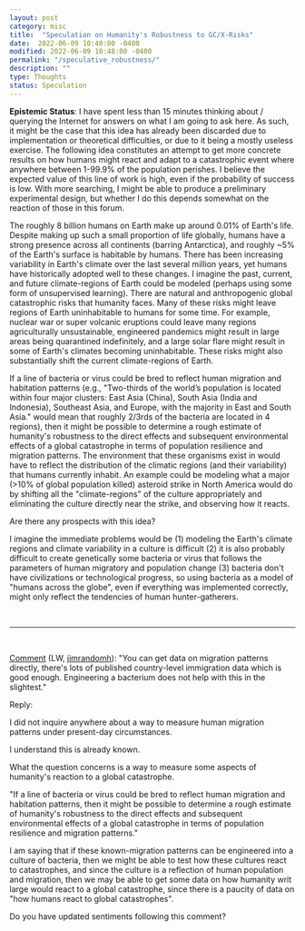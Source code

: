```yaml
---
layout: post
category: misc
title:  "Speculation on Humanity's Robustness to GC/X-Risks"
date:  2022-06-09 10:40:00 -0400
modified: 2022-06-09 10:48:00 -0400
permalink: "/speculative_robustness/"
description: ""
type: Thoughts
status: Speculation
---
```


<!-- How many distinct environments are there on Earth? 

How many of these environments have humans inhabited at one point or another? 

What global catastrophic and existential risks are there? 

How will these global catastrophics risks affect the distinct environments on Earth? 

How  -->

__Epistemic Status__: I have spent less than 15 minutes thinking about / querying the Internet for answers on what I am going to ask here. As such, it might be the case that this idea has already been discarded due to implementation or theoretical difficulties, or due to it being a mostly useless exercise. The following idea constitutes an attempt to get more concrete results on how humans might react and adapt to a catastrophic event where anywhere between 1-99.9% of the population perishes. I believe the expected value of this line of work is high, even if the probability of success is low. With more searching, I might be able to produce a preliminary experimental design, but whether I do this depends somewhat on the reaction of those in this forum. 

The roughly 8 billion humans on Earth make up around 0.01% of Earth's life. Despite making up such a small proportion of life globally, humans have a strong presence across all continents (barring Antarctica), and roughly ~5% of the Earth's surface is habitable by humans. There has been increasing variability in Earth's climate over the last several million years, yet humans have historically adopted well to these changes. I imagine the past, current, and future climate-regions of Earth could be modeled (perhaps using some form of unsupervised learning). There are natural and anthropogenic global catastrophic risks that humanity faces. Many of these risks might leave regions of Earth uninhabitable to humans for some time. For example, nuclear war or super volcanic eruptions could leave many regions agriculturally unsustainable, engineered pandemics might result in large areas being quarantined indefinitely, and a large solar flare might result in some of Earth's climates becoming uninhabitable. These risks might also substantially shift the current climate-regions of Earth.

If a line of bacteria or virus could be bred to reflect human migration and habitation patterns (e.g., "Two-thirds of the world’s population is located within four major clusters: East Asia (China), South Asia (India and Indonesia), Southeast Asia, and Europe, with the majority in East and South Asia." would mean that roughly 2/3rds of the bacteria are located in 4 regions), then it might be possible to determine a rough estimate of humanity's robustness to the direct effects and subsequent environmental effects of a global catastrophe in terms of population resilience and migration patterns. The environment that these organisms exist in would have to reflect the distribution of the climatic regions (and their variability) that humans currently inhabit. An example could be modeling what a major (>10% of global population killed) asteroid strike in North America would do by shifting all the "climate-regions" of the culture appropriately and eliminating the culture directly near the strike, and observing how it reacts. 

Are there any prospects with this idea? 

I imagine the immediate problems would be (1) modeling the Earth's climate regions and climate variability in a culture is difficult (2) it is also probably difficult to create genetically some bacteria or virus that follows the parameters of human migratory and population change (3) bacteria don't have civilizations or technological progress, so using bacteria as a model of "humans across the globe", even if everything was implemented correctly, might only reflect the tendencies of human hunter-gatherers.

<br>

---

<br>

[Comment](https://www.lesswrong.com/posts/rXPTkfcuxaoQsMGf5/modeling-humanity-s-robustness-to-gcrs?commentId=iMb5fLhgQtLuhiq53) (LW, [jimrandomh](https://www.lesswrong.com/users/jimrandomh)): "You can get data on migration patterns directly, there's lots of published country-level immigration data which is good enough. Engineering a bacterium does not help with this in the slightest."

Reply: 

I did not inquire anywhere about a way to measure human migration patterns under present-day circumstances.

I understand this is already known.

What the question concerns is a way to measure some aspects of humanity's reaction to a global catastrophe.

"If a line of bacteria or virus could be bred to reflect human migration and habitation patterns, then it might be possible to determine a rough estimate of humanity's robustness to the direct effects and subsequent environmental effects of a global catastrophe in terms of population resilience and migration patterns."

I am saying that if these known-migration patterns can be engineered into a culture of bacteria, then we might be able to test how these cultures react to catastrophes, and since the culture is a reflection of human population and migration, then we may be able to get some data on how humanity writ large would react to a global catastrophe, since there is a paucity of data on "how humans react to global catastrophes".

Do you have updated sentiments following this comment?

